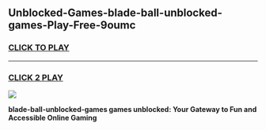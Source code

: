 
## Unblocked-Games-blade-ball-unblocked-games-Play-Free-9oumc
<h3>
<a href="https://premium76.site?title=blade-ball-unblocked-games&ref=21A">CLICK TO PLAY</a></h3>
<hr>

<h3>
<a href="https://premium76.site?title=blade-ball-unblocked-games&ref=21A">CLICK 2 PLAY</a>
  
</h3>

<a href="https://premium76.site?title=blade-ball-unblocked-games&ref=21A"><img src="https://clearcache.store/games.png"></a>


**blade-ball-unblocked-games games unblocked: Your Gateway to Fun and Accessible Online Gaming**
